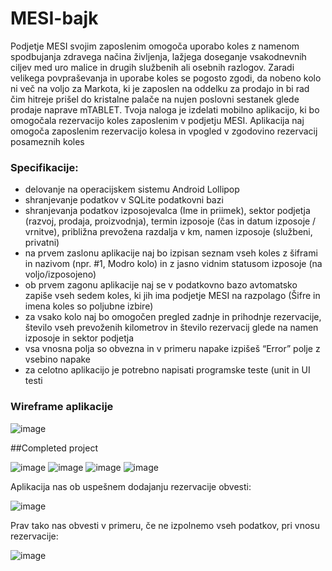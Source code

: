 # MESI-bajk

Podjetje MESI svojim zaposlenim omogoča uporabo koles z
namenom spodbujanja zdravega načina življenja, lažjega doseganje vsakodnevnih ciljev med uro malice
in drugih službenih ali osebnih razlogov. Zaradi velikega povpraševanja in uporabe koles se pogosto zgodi,
da nobeno kolo ni več na voljo za Markota, ki je zaposlen na oddelku za prodajo in bi rad čim hitreje prišel
do kristalne palače na nujen poslovni sestanek glede prodaje naprave mTABLET. Tvoja naloga je izdelati
mobilno aplikacijo, ki bo omogočala rezervacijo koles zaposlenim v podjetju MESI. Aplikacija naj omogoča
zaposlenim rezervacijo kolesa in vpogled v zgodovino rezervacij posameznih koles


### Specifikacije:

* delovanje na operacijskem sistemu Android Lollipop
* shranjevanje podatkov v SQLite podatkovni bazi
* shranjevanja podatkov izposojevalca (Ime in priimek), sektor podjetja (razvoj, prodaja,
proizvodnja), termin izposoje (čas in datum izposoje / vrnitve), približna prevožena razdalja v km,
namen izposoje (službeni, privatni)
* na prvem zaslonu aplikacije naj bo izpisan seznam vseh koles z šiframi in nazivom (npr. #1, Modro
kolo) in z jasno vidnim statusom izposoje (na voljo/izposojeno)
* ob prvem zagonu aplikacije naj se v podatkovno bazo avtomatsko zapiše vseh sedem koles, ki jih
ima podjetje MESI na razpolago (Šifre in imena koles so poljubne izbire)
* za vsako kolo naj bo omogočen pregled zadnje in prihodnje rezervacije, število vseh prevoženih
kilometrov in število rezervacij glede na namen izposoje in sektor podjetja
* vsa vnosna polja so obvezna in v primeru napake izpišeš “Error” polje z vsebino napake
* za celotno aplikacijo je potrebno napisati programske teste (unit in UI testi


### Wireframe aplikacije
![image](https://user-images.githubusercontent.com/47832737/164161115-96e683b7-f312-4c9b-ab66-5bc2a4f5bf34.png)

##Completed project

![image](https://user-images.githubusercontent.com/47832737/164716271-663e91b2-4e4b-4f81-b607-5fa0105222e2.png)
![image](https://user-images.githubusercontent.com/47832737/164716332-e7ef70e2-df92-4b71-a985-a3a1f4a99c21.png)
![image](https://user-images.githubusercontent.com/47832737/164716376-b896f278-3217-419d-94b6-7447108505f4.png)
![image](https://user-images.githubusercontent.com/47832737/164716480-cd393329-c0ec-4c31-9715-28adfa899c95.png)

Aplikacija nas ob uspešnem dodajanju rezervacije obvesti:

![image](https://user-images.githubusercontent.com/47832737/164716881-414181dd-9463-4ee4-a717-89bf70cf0880.png)


Prav tako nas obvesti v primeru, če ne izpolnemo vseh podatkov, pri vnosu rezervacije:

![image](https://user-images.githubusercontent.com/47832737/164716794-e500315a-d151-4a4d-a400-23ed2bbb1080.png)

